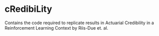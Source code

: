 # cRedibiLity
Contains the code required to replicate results in Actuarial Credibility in a Reinforcement Learning Context by Riis-Due et. al.
